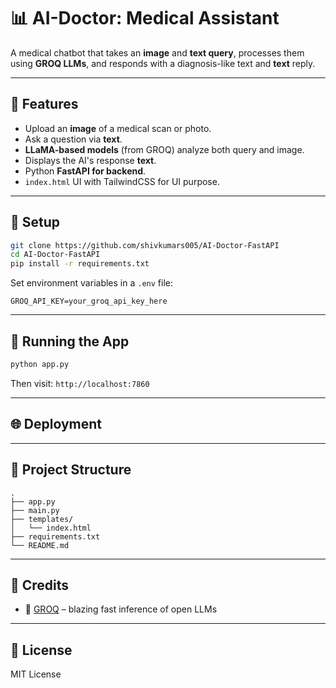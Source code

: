 # 📊 AI-Doctor: Medical Assistant

A medical chatbot that takes an **image** and **text query**, processes them using **GROQ LLMs**, and responds with a diagnosis-like text and **text** reply.

---

## 🚀 Features

* Upload an **image** of a medical scan or photo.
* Ask a question via **text**.
* **LLaMA-based models** (from GROQ) analyze both query and image.
* Displays the AI's response **text**.
* Python **FastAPI for backend**.
* `index.html` UI with TailwindCSS for UI purpose.

---

## 💠 Setup

```bash
git clone https://github.com/shivkumars005/AI-Doctor-FastAPI
cd AI-Doctor-FastAPI
pip install -r requirements.txt
```

Set environment variables in a `.env` file:

```env
GROQ_API_KEY=your_groq_api_key_here
```

---

## 📆 Running the App

```bash
python app.py
```

Then visit: `http://localhost:7860`

---

## 🌐 Deployment

---

## 📁 Project Structure

```
.
├── app.py
├── main.py
├── templates/
│   └── index.html
├── requirements.txt
└── README.md
```

---

## 🙏 Credits

* 🧠 [GROQ](https://groq.com/) – blazing fast inference of open LLMs
---

## 📃 License

MIT License
